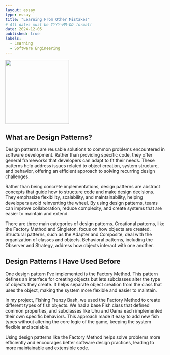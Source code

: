```yaml
---
layout: essay
type: essay
title: "Learning From Other Mistakes"
# All dates must be YYYY-MM-DD format!
date: 2024-12-05
published: true
labels:
  - Learning
  - Software Engineering
---
```


<img width="200px" class="rounded float-start pe-4" src="https://miro.medium.com/v2/resize:fit:720/1*t9pXNsn5rUaeECmNTA1m0Q.png">

## What are Design Patterns?

Design patterns are reusable solutions to common problems encountered in software development. Rather than providing specific code, they offer general frameworks that developers can adapt to fit their needs. These patterns help address issues related to object creation, system structure, and behavior, offering an efficient approach to solving recurring design challenges.

Rather than being concrete implementations, design patterns are abstract concepts that guide how to structure code and make design decisions. They emphasize flexibility, scalability, and maintainability, helping developers avoid reinventing the wheel. By using design patterns, teams can improve collaboration, reduce complexity, and create systems that are easier to maintain and extend.

There are three main categories of design patterns. Creational patterns, like the Factory Method and Singleton, focus on how objects are created. Structural patterns, such as the Adapter and Composite, deal with the organization of classes and objects. Behavioral patterns, including the Observer and Strategy, address how objects interact with one another.

## Design Patterns I Have Used Before

One design pattern I’ve implemented is the Factory Method. This pattern defines an interface for creating objects but lets subclasses alter the type of objects they create. It helps separate object creation from the class that uses the object, making the system more flexible and easier to maintain.

In my project, Fishing Frenzy Bash, we used the Factory Method to create different types of fish objects. We had a base Fish class that defined common properties, and subclasses like Uhu and Oama each implemented their own specific behaviors. This approach made it easy to add new fish types without altering the core logic of the game, keeping the system flexible and scalable.

Using design patterns like the Factory Method helps solve problems more efficiently and encourages better software design practices, leading to more maintainable and extensible code.


